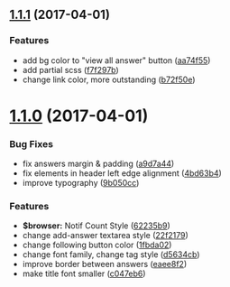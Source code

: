 <a name="1.1.1"></a>
## [1.1.1](https://github.com/winddweb/zhihu-css/compare/1.1.0...v1.1.1) (2017-04-01)


### Features

* add bg color to "view all answer" button ([aa74f55](https://github.com/winddweb/zhihu-css/commit/aa74f55))
* add partial scss ([f7f297b](https://github.com/winddweb/zhihu-css/commit/f7f297b))
* change link color, more outstanding ([b72f50e](https://github.com/winddweb/zhihu-css/commit/b72f50e))



<a name="1.1.0"></a>
# [1.1.0](https://github.com/winddweb/zhihu-css/compare/62235b9...1.1.0) (2017-04-01)


### Bug Fixes

* fix answers margin & padding ([a9d7a44](https://github.com/winddweb/zhihu-css/commit/a9d7a44))
* fix elements in header left edge alignment ([4bd63b4](https://github.com/winddweb/zhihu-css/commit/4bd63b4))
* improve typography ([9b050cc](https://github.com/winddweb/zhihu-css/commit/9b050cc))


### Features

* **$browser:** Notif Count Style ([62235b9](https://github.com/winddweb/zhihu-css/commit/62235b9))
* change add-answer textarea style ([22f2179](https://github.com/winddweb/zhihu-css/commit/22f2179))
* change following button color ([1fbda02](https://github.com/winddweb/zhihu-css/commit/1fbda02))
* change font family, change tag style ([d5634cb](https://github.com/winddweb/zhihu-css/commit/d5634cb))
* improve border between answers ([eaee8f2](https://github.com/winddweb/zhihu-css/commit/eaee8f2))
* make title font smaller ([c047eb6](https://github.com/winddweb/zhihu-css/commit/c047eb6))



